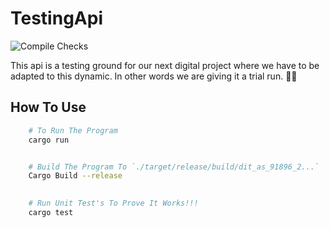 # TestingApi
![Compile Checks](https://github.com/NotLiam99/TestingApi/actions/workflows/compileAndTest.yaml/badge.svg)

This api is a testing ground for our next digital project where we have to be adapted to this dynamic. In other words we are giving it a trial run. 👍🏿

## How To Use
```zsh
    # To Run The Program
    cargo run


    # Build The Program To `./target/release/build/dit_as_91896_2...`
    Cargo Build --release 

    
    # Run Unit Test's To Prove It Works!!!
    cargo test
```
